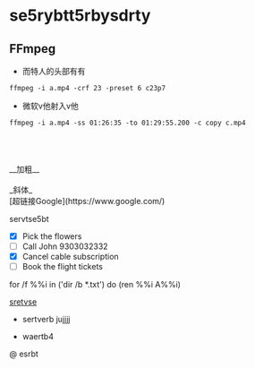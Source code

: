 # se5rybtt5rbysdrty

## FFmpeg  

* 而特人的头部有有
```
ffmpeg -i a.mp4 -crf 23 -preset 6 c23p7
```



* 微软v他射入v他
```
ffmpeg -i a.mp4 -ss 01:26:35 -to 01:29:55.200 -c copy c.mp4
```
<br/>
<br/>
<br/>
__加粗__
<br/>
<br/>
_斜体_
<br/>
[超链接Google](https://www.google.com/)


servtse5bt
- [x] Pick the flowers
- [ ] Call John 9303032332
- [x] Cancel cable subscription
- [ ] Book the flight tickets 

for /f %%i in ('dir /b *.txt') do (ren %%i A%%i)

[sretvse](https://www.zhihu.com/question/28534197)
- sertverb
jujjjj
* waertb4

@ esrbt



   













